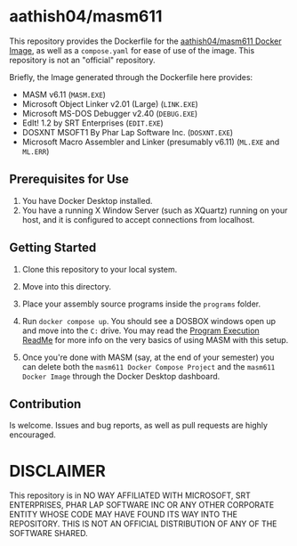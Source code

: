 # aathish04/masm611

This repository provides the Dockerfile for the [aathish04/masm611 Docker Image](https://hub.docker.com/repository/docker/aathish04/masm611/general), as well as a `compose.yaml` for ease of use of the image.
This repository is not an "official" repository.

Briefly, the Image generated through the Dockerfile here provides:
- MASM v6.11 (`MASM.EXE`)
- Microsoft Object Linker v2.01 (Large) (`LINK.EXE`)
- Microsoft MS-DOS Debugger v2.40 (`DEBUG.EXE`)
- EdIt! 1.2 by SRT Enterprises (`EDIT.EXE`) 
- DOSXNT MSOFT1 By Phar Lap Software Inc. (`DOSXNT.EXE`)
- Microsoft Macro Assembler and Linker (presumably v6.11) (`ML.EXE` and `ML.ERR`)

## Prerequisites for Use
1) You have Docker Desktop installed.
2) You have a running X Window Server (such as XQuartz) running on your host, and it is configured to accept connections from localhost.

## Getting Started
1) Clone this repository to your local system.
2) Move into this directory.
3) Place your assembly source programs inside the `programs` folder.
4) Run `docker compose up`. You should see a DOSBOX windows open up and move into the `C:` drive. You may read the [Program Execution ReadMe](programs/README.md) for more info on the very basics of using MASM with this setup.

5) Once you're done with MASM (say, at the end of your semester) you can delete both the `masm611 Docker Compose Project` and the `masm611 Docker Image` through the Docker Desktop dashboard.

## Contribution

Is welcome. Issues and bug reports, as well as pull requests are highly encouraged.

# DISCLAIMER

This repository is in NO WAY AFFILIATED WITH MICROSOFT, SRT ENTERPRISES, PHAR LAP SOFTWARE INC OR ANY OTHER CORPORATE ENTITY WHOSE CODE MAY HAVE FOUND ITS WAY INTO THE REPOSITORY. THIS IS NOT AN OFFICIAL DISTRIBUTION OF ANY OF THE SOFTWARE SHARED.
